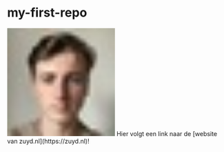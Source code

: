 # my-first-repo
<img src="senn.jpeg" alt="foto-van-senn" width="250">
Hier volgt een link naar de [website van zuyd.nl](https://zuyd.nl)!
